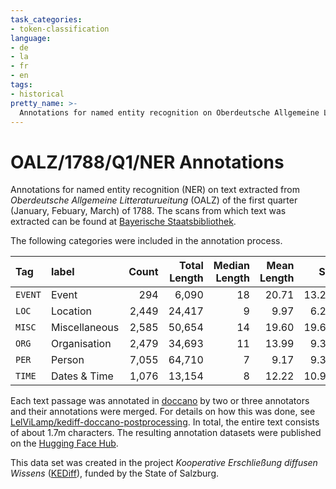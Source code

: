 ```yaml
---
task_categories:
- token-classification
language:
- de
- la
- fr
- en
tags:
- historical
pretty_name: >-
  Annotations for named entity recognition on Oberdeutsche Allgemeine Litteraturzeitung of the first quarter of 1788
---
```


# OALZ/1788/Q1/NER Annotations

Annotations for named entity recognition (NER) on text extracted from _Oberdeutsche Allgemeine Litteraturueitung_ (OALZ) of the first quarter (January, Febuary, March) of 1788. The scans from which text was extracted can be found at [Bayerische Staatsbibliothek](https://www.digitale-sammlungen.de/de/view/bsb10628753?page=,1).

The following categories were included in the annotation process.

|Tag    |label         |  Count| Total Length| Median Length| Mean Length|    SD|
|:------|:-------------|------:|------------:|-------------:|-----------:|-----:|
|`EVENT`|Event         |    294|        6,090|            18|       20.71| 13.24|
|`LOC`  |Location      |  2,449|       24,417|             9|        9.97|  6.21|
|`MISC` |Miscellaneous |  2,585|       50,654|            14|       19.60| 19.63|
|`ORG`  |Organisation  |  2,479|       34,693|            11|       13.99|  9.33|
|`PER`  |Person        |  7,055|       64,710|             7|        9.17|  9.35|
|`TIME` |Dates & Time  |  1,076|       13,154|             8|       12.22| 10.98|

Each text passage was annotated in [doccano](https://github.com/doccano/doccano) by two or three annotators and their annotations were merged. For details on how this was done, see [LelViLamp/kediff-doccano-postprocessing](https://github.com/LelViLamp/kediff-doccano-postprocessing). In total, the entire text consists of about 1.7m characters. The resulting annotation datasets were published on the [Hugging Face Hub](https://huggingface.co/datasets/LelViLamp/OALZ-1788-Q1-NER-Annotations).

This data set was created in the project _Kooperative Erschließung diffusen Wissens_ ([KEDiff](https://uni-salzburg.elsevierpure.com/de/projects/kooperative-erschließung-diffusen-wissens-ein-literaturwissenscha)), funded by the State of Salzburg.

